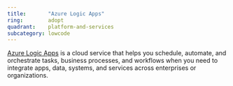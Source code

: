 ```yaml
---
title:       "Azure Logic Apps"
ring:        adopt
quadrant:    platform-and-services
subcategory: lowcode
---
```


[Azure Logic Apps](https://azure.microsoft.com/en-us/services/logic-apps/) is a cloud service that helps you schedule, automate, and orchestrate tasks, business processes, and workflows when you need to integrate apps, data, systems, and services across enterprises or organizations.